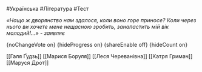 #Українська #Література #Тест

*«Нащо ж дворянство нам здалося, коли воно горе приносе? Коли через нього ви хочете мене нещасною зробить, занапастить мій вік молодий!...» - заявляє*

{noChangeVote on}
{hideProgress on}
{shareEnable off}
{hideCount on}

[[Галя Ґудзь]]
[[Марися Боруля]]
[[Леся Череванівна]]
[[Катря Гримач]]
[[Маруся Дрот]]
